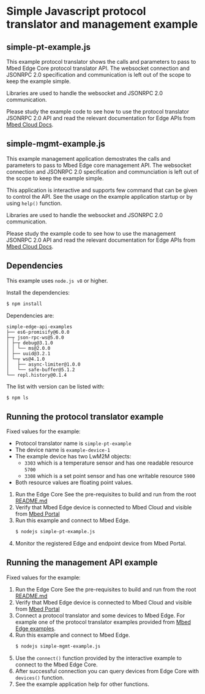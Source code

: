 # Simple Javascript protocol translator and management example

## simple-pt-example.js

This example protocol translator shows the calls and parameters to pass to
Mbed Edge Core protocol translator API. The websocket connection and
JSONRPC 2.0 specification and communication is left out of the scope to
keep the example simple.

Libraries are used to handle the websocket and JSONRPC 2.0 communication.

Please study the example code to see how to use the protocol translator
JSONRPC 2.0 API and read the relevant documentation for Edge APIs from
[Mbed Cloud Docs](https://cloud.mbed.com/docs/current).

## simple-mgmt-example.js

This example management application demostrates the calls and parameters to pass
to Mbed Edge core management API. The websocket connection and JSONRPC 2.0
specification and communciation is left out of the scope to keep the
example simple.

This application is interactive and supports few command that can be given
to control the API. See the usage on the example application startup or
by using `help()` function.

Libraries are used to handle the websocket and JSONRPC 2.0 communication.

Please study the example code to see how to use the management JSONRPC 2.0
API and read the relevant documentation for Edge APIs from
[Mbed Cloud Docs](https://cloud.mbed.com/docs/current).

## Dependencies

This example uses `node.js v8` or higher.

Install the dependencies:
```bash
$ npm install
```

Dependencies are:

    simple-edge-api-examples
    ├── es6-promisify@6.0.0
    ├─┬ json-rpc-ws@5.0.0
    │ ├─┬ debug@3.1.0
    │ │ └── ms@2.0.0
    │ ├── uuid@3.2.1
    │ └─┬ ws@4.1.0
    │   ├── async-limiter@1.0.0
    │   └── safe-buffer@5.1.2
    └── repl.history@0.1.4

The list with version can be listed with:
```bash
$ npm ls
```

## Running the protocol translator example

Fixed values for the example:
 * Protocol translator name is `simple-pt-example`
 * The device name is `example-device-1`
 * The example device has two LwM2M objects:
   * `3303` which is a temperature sensor and has one readable resource `5700`
   * `3308` which is a set point sensor and has one writable resource `5900`
 * Both resource values are floating point values.

1. Run the Edge Core
   See the pre-requisites to build and run from the root [README.md](./README.md)
1. Verify that Mbed Edge device is connected to Mbed Cloud and visible
   from [Mbed Portal](https://portal.mbedcloud.com)
1. Run this example and connect to Mbed Edge.
   ```bash
   $ nodejs simple-pt-example.js
   ```
1. Monitor the registered Edge and endpoint device from Mbed Portal.

## Running the management API example

Fixed values for the example:

1. Run the Edge Core
   See the pre-requisites to build and run from the root [README.md](./README.md)
1. Verify that Mbed Edge device is connected to Mbed Cloud and visible
   from [Mbed Portal](https://portal.mbedcloud.com)
1. Connect a protocol translator and some devices to Mbed Edge.
   For example one of the protocol translator examples provided from
   [Mbed Edge examples](https://github.com/ARMmbed/mbed-edge-examples).
1. Run this example and connect to Mbed Edge.
   ```bash
   $ nodejs simple-mgmt-example.js
   ```
1. Use the `connect()` function provided by the interactive example to connect
   to the Mbed Edge Core.
1. After successful connection you can query devices from Edge Core with `devices()` function.
1. See the example application help for other functions.
